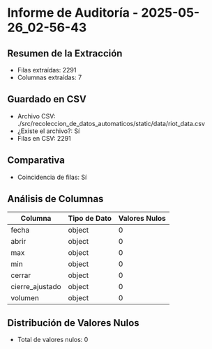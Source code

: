 # Informe de Auditoría - 2025-05-26_02-56-43

## Resumen de la Extracción

- Filas extraídas: 2291
- Columnas extraídas: 7

## Guardado en CSV

- Archivo CSV: ./src/recoleccion_de_datos_automaticos/static/data/riot_data.csv
- ¿Existe el archivo?: Sí
- Filas en CSV: 2291

## Comparativa

- Coincidencia de filas: Sí
## Análisis de Columnas

| Columna | Tipo de Dato | Valores Nulos |
| ------- | ------------ | ------------- |
| fecha | object | 0 |
| abrir | object | 0 |
| max | object | 0 |
| min | object | 0 |
| cerrar | object | 0 |
| cierre_ajustado | object | 0 |
| volumen | object | 0 |

## Distribución de Valores Nulos

- Total de valores nulos: 0
